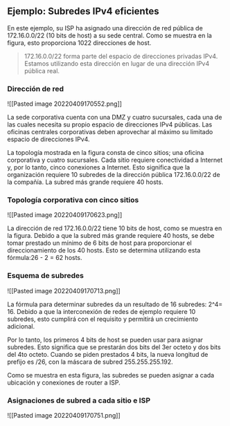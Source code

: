 ## Ejemplo: Subredes IPv4 eficientes

En este ejemplo, su ISP ha asignado una dirección de red pública de 172.16.0.0/22 (10 bits de host) a su sede central. Como se muestra en la figura, esto proporciona 1022 direcciones de host.

> 172.16.0.0/22 forma parte del espacio de direcciones privadas IPv4. Estamos utilizando esta dirección en lugar de una dirección IPv4 pública real.

### Dirección de red
![[Pasted image 20220409170552.png]]

La sede corporativa cuenta con una DMZ y cuatro sucursales, cada una de las cuales necesita su propio espacio de direcciones IPv4 públicas. Las oficinas centrales corporativas deben aprovechar al máximo su limitado espacio de direcciones IPv4.

La topología mostrada en la figura consta de cinco sitios; una oficina corporativa y cuatro sucursales. Cada sitio requiere conectividad a Internet y, por lo tanto, cinco conexiones a Internet. Esto significa que la organización requiere 10 subredes de la dirección pública 172.16.0.0/22 de la compañía. La subred más grande requiere 40 hosts.

### Topología corporativa con cinco sitios
![[Pasted image 20220409170623.png]]

La dirección de red 172.16.0.0/22 tiene 10 bits de host, como se muestra en la figura. Debido a que la subred más grande requiere 40 hosts, se debe tomar prestado un mínimo de 6 bits de host para proporcionar el direccionamiento de los 40 hosts. Esto se determina utilizando esta fórmula:26 - 2 = 62 hosts.

### Esquema de subredes
![[Pasted image 20220409170713.png]]

La fórmula para determinar subredes da un resultado de 16 subredes: 2^4= 16. Debido a que la interconexión de redes de ejemplo requiere 10 subredes, esto cumplirá con el requisito y permitirá un crecimiento adicional.

Por lo tanto, los primeros 4 bits de host se pueden usar para asignar subredes. Esto significa que se prestarán dos bits del 3er octeto y dos bits del 4to octeto. Cuando se piden prestados 4 bits, la nueva longitud de prefijo es /26, con la máscara de subred 255.255.255.192.

Como se muestra en esta figura, las subredes se pueden asignar a cada ubicación y conexiones de router a ISP.

### Asignaciones de subred a cada sitio e ISP

![[Pasted image 20220409170751.png]]